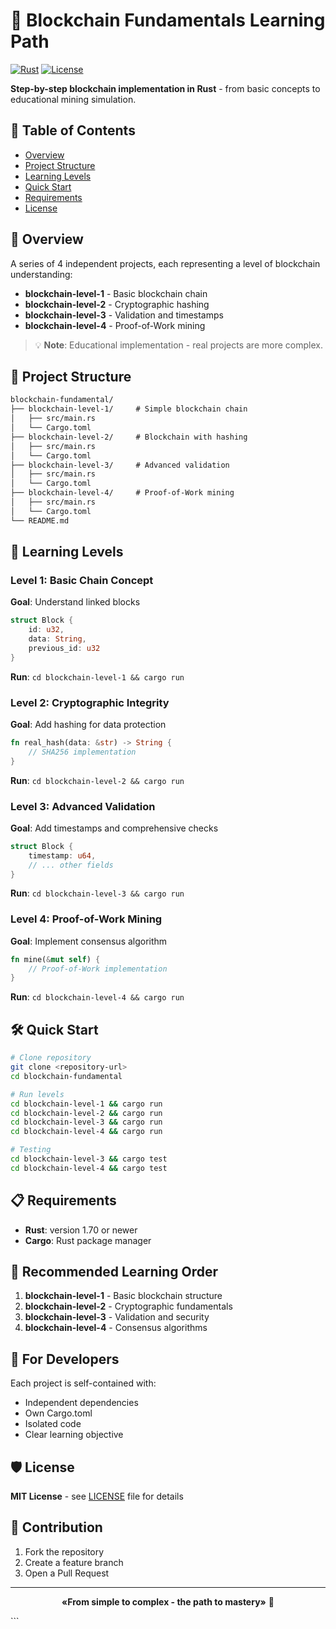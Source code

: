 
# 🧱 Blockchain Fundamentals Learning Path

[![Rust](https://img.shields.io/badge/Rust-1.70%2B-orange?logo=rust)](https://www.rust-lang.org/)
[![License](https://img.shields.io/badge/License-MIT-blue.svg)](LICENSE)

**Step-by-step blockchain implementation in Rust** - from basic concepts to educational mining simulation.

## 📖 Table of Contents

- [Overview](#overview)
- [Project Structure](#project-structure)
- [Learning Levels](#learning-levels)
- [Quick Start](#quick-start)
- [Requirements](#requirements)
- [License](#license)

## 🎯 Overview

A series of 4 independent projects, each representing a level of blockchain understanding:

- **blockchain-level-1** - Basic blockchain chain
- **blockchain-level-2** - Cryptographic hashing  
- **blockchain-level-3** - Validation and timestamps
- **blockchain-level-4** - Proof-of-Work mining

> 💡 **Note**: Educational implementation - real projects are more complex.

## 📁 Project Structure

```markdown
blockchain-fundamental/
├── blockchain-level-1/     # Simple blockchain chain
│   ├── src/main.rs
│   └── Cargo.toml
├── blockchain-level-2/     # Blockchain with hashing
│   ├── src/main.rs
│   └── Cargo.toml
├── blockchain-level-3/     # Advanced validation
│   ├── src/main.rs
│   └── Cargo.toml
├── blockchain-level-4/     # Proof-of-Work mining
│   ├── src/main.rs
│   └── Cargo.toml
└── README.md
```

## 🚀 Learning Levels

### Level 1: Basic Chain Concept
**Goal**: Understand linked blocks

```rust
struct Block {
    id: u32,
    data: String,
    previous_id: u32
}
```

**Run**: `cd blockchain-level-1 && cargo run`

### Level 2: Cryptographic Integrity  
**Goal**: Add hashing for data protection

```rust
fn real_hash(data: &str) -> String {
    // SHA256 implementation
}
```

**Run**: `cd blockchain-level-2 && cargo run`

### Level 3: Advanced Validation
**Goal**: Add timestamps and comprehensive checks

```rust
struct Block {
    timestamp: u64,
    // ... other fields
}
```

**Run**: `cd blockchain-level-3 && cargo run`

### Level 4: Proof-of-Work Mining
**Goal**: Implement consensus algorithm

```rust
fn mine(&mut self) {
    // Proof-of-Work implementation
}
```

**Run**: `cd blockchain-level-4 && cargo run`

## 🛠 Quick Start

```bash
# Clone repository
git clone <repository-url>
cd blockchain-fundamental

# Run levels
cd blockchain-level-1 && cargo run 
cd blockchain-level-2 && cargo run
cd blockchain-level-3 && cargo run 
cd blockchain-level-4 && cargo run 

# Testing
cd blockchain-level-3 && cargo test 
cd blockchain-level-4 && cargo test 
```

## 📋 Requirements

- **Rust**: version 1.70 or newer
- **Cargo**: Rust package manager

## 🎯 Recommended Learning Order

1. **blockchain-level-1** - Basic blockchain structure
2. **blockchain-level-2** - Cryptographic fundamentals  
3. **blockchain-level-3** - Validation and security
4. **blockchain-level-4** - Consensus algorithms

## 🔧 For Developers

Each project is self-contained with:
- Independent dependencies
- Own Cargo.toml
- Isolated code
- Clear learning objective

## 🛡 License

**MIT License** - see [LICENSE](LICENSE) file for details

## 🤝 Contribution

1. Fork the repository
2. Create a feature branch
3. Open a Pull Request

---

<div align="center">

**«From simple to complex - the path to mastery»** 🚀

</div>
```
